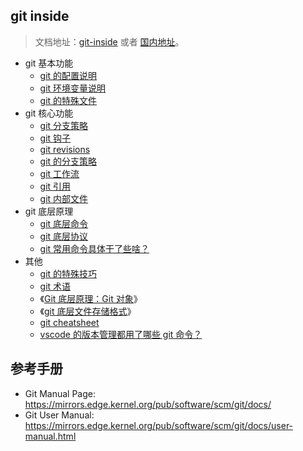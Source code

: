 ## git inside

> 文档地址：[git-inside](https://xiaowenxia.github.io/git-inside/) 或者 [国内地址](https://xiaowenxia.gitee.io/git-inside/)。

* git 基本功能
    * [git 的配置说明](./git-config.md)
    * [git 环境变量说明](./git-env.md)
    * [git 的特殊文件](./git-internal-files.md)
* git 核心功能
    * [git 分支策略](./git-branch.md)
    * [git 钩子](./git-hooks.md)
    * [git revisions](./git-revisions.md)
    * [git 的分支策略](./git-branch.md)
    * [git 工作流](./git-workflow.md)
    * [git 引用](./git-refs.md)
    * [git 内部文件](./git-internal-files.md)
* git 底层原理
    * [git 底层命令](./git-internal-commands.md)
    * [git 底层协议](./git-internal-protocol.md)
    * [git 常用命令具体干了些啥？](./git-internal-operations.md)
* 其他
    * [git 的特殊技巧](./git-tips.md)
    * [git 术语](./git-glossary.md)
    * 《[Git 底层原理：Git 对象](./git-internal.objects.md)》
    * 《[git 底层文件存储格式](./git-internal.file-struct.md)》
    * [git cheatsheet](./git-cheatsheet.md)
    * [vscode 的版本管理都用了哪些 git 命令？](./git-vscode.md)

## 参考手册

* Git Manual Page: https://mirrors.edge.kernel.org/pub/software/scm/git/docs/
* Git User Manual: https://mirrors.edge.kernel.org/pub/software/scm/git/docs/user-manual.html
